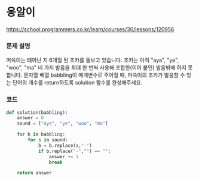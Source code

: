 # 옹알이
https://school.programmers.co.kr/learn/courses/30/lessons/120956

### 문제 설명
머쓱이는 태어난 지 6개월 된 조카를 돌보고 있습니다. 조카는 아직 "aya", "ye", "woo", "ma" 네 가지 발음을 최대 한 번씩 사용해 조합한(이어 붙인) 발음밖에 하지 못합니다. 문자열 배열 babbling이 매개변수로 주어질 때, 머쓱이의 조카가 발음할 수 있는 단어의 개수를 return하도록 solution 함수를 완성해주세요.

### 코드
```python
def solution(babbling):
    answer = 0
    sound = ["aya", "ye", "woo", "ma"]

    for b in babbling:
        for s in sound:
            b = b.replace(s,"-")
            if b.replace("-","") == "":
                answer += 1
                break

    return answer
```
